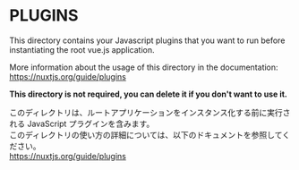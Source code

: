 # PLUGINS

This directory contains your Javascript plugins that you want to run before instantiating the root vue.js application.

More information about the usage of this directory in the documentation:
https://nuxtjs.org/guide/plugins

**This directory is not required, you can delete it if you don't want to use it.**

このディレクトリは、ルートアプリケーションをインスタンス化する前に実行される JavaScript プラグインを含みます。  
このディレクトリの使い方の詳細については、以下のドキュメントを参照してください。  
https://nuxtjs.org/guide/plugins

